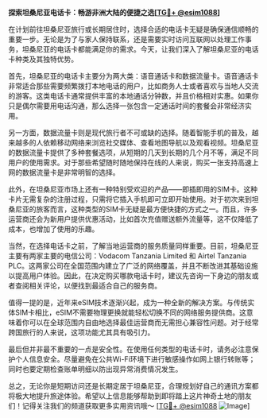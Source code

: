 **探索坦桑尼亚电话卡：畅游非洲大陆的便捷之选[[TG💪+ @esim1088](https://t.me/s/esim1088)]**

在计划前往坦桑尼亚旅行或长期居住时，选择合适的电话卡无疑是确保通信顺畅的重要一步。无论是为了与家人保持联系，还是需要实时访问互联网以处理工作事务，坦桑尼亚的电话卡都能满足你的需求。今天，让我们深入了解坦桑尼亚的电话卡种类及其独特优势。

首先，坦桑尼亚的电话卡主要分为两大类：语音通话卡和数据流量卡。语音通话卡非常适合那些需要频繁拨打本地电话的用户，比如商务人士或者喜欢与当地人交流的游客。这类电话卡通常提供丰富的本地通话分钟数，并且价格相对实惠。如果你只是偶尔需要用电话沟通，那么选择一张包含一定通话时间的套餐会非常经济实用。

另一方面，数据流量卡则是现代旅行者不可或缺的选择。随着智能手机的普及，越来越多的人依赖移动网络来浏览社交媒体、查看地图导航以及观看视频。坦桑尼亚的数据流量卡提供了多种套餐选项，从短期的几天到长期的几个月不等，满足不同用户的使用需求。对于那些希望随时随地保持在线的人来说，购买一张支持高速上网的数据流量卡是非常明智的选择。

此外，在坦桑尼亚市场上还有一种特别受欢迎的产品——即插即用的SIM卡。这种卡片无需复杂的注册过程，只需将它插入手机即可立即开始使用。对于初次来到坦桑尼亚的旅客而言，这种类型的SIM卡无疑是最方便快捷的方式之一。而且，许多运营商还会为新用户提供优惠活动，比如首次充值赠送额外流量等，这不仅降低了成本，也增加了使用的乐趣。

当然，在选择电话卡之前，了解当地运营商的服务质量同样重要。目前，坦桑尼亚主要有两家主要的电信公司：Vodacom Tanzania Limited 和 Airtel Tanzania PLC。这两家公司在全国范围内建立了广泛的网络覆盖，并且不断改进其基础设施以提高用户体验。因此，在决定购买哪款电话卡时，建议先咨询一下身边的朋友或者查阅相关评论，以便找到最适合自己的服务商。

值得一提的是，近年来eSIM技术逐渐兴起，成为一种全新的解决方案。与传统实体SIM卡相比，eSIM不需要物理更换就能轻松切换不同的网络服务提供商。这意味着你可以在全球范围内自由地选择最佳运营商而无需担心兼容性问题。对于经常跨国旅行的人来说，这项功能尤其具有吸引力。

最后但并非最不重要的一点是安全性。在使用任何类型的电话卡时，请务必注意保护个人信息安全。尽量避免在公共Wi-Fi环境下进行敏感操作如网上银行转账等；同时也要定期检查账单明细以防出现异常消费情况发生。

总之，无论你是短期访问还是长期定居于坦桑尼亚，合理规划好自己的通讯方案都将极大地提升旅途体验。希望以上信息能够帮助到即将踏上这片神奇土地的朋友们！记得关注我们的频道获取更多实用资讯哦～ [[TG💪+ @esim1088](https://t.me/s/esim1088) ![Image](https://i.postimg.cc/4NQfJmqS/Snipaste-2025-05-13-00-14-12.png)]